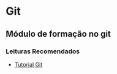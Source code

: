 # Git

## Módulo de formação no git


### Leituras Recomendados
* [Tutorial Git](tutorial_git.md)


